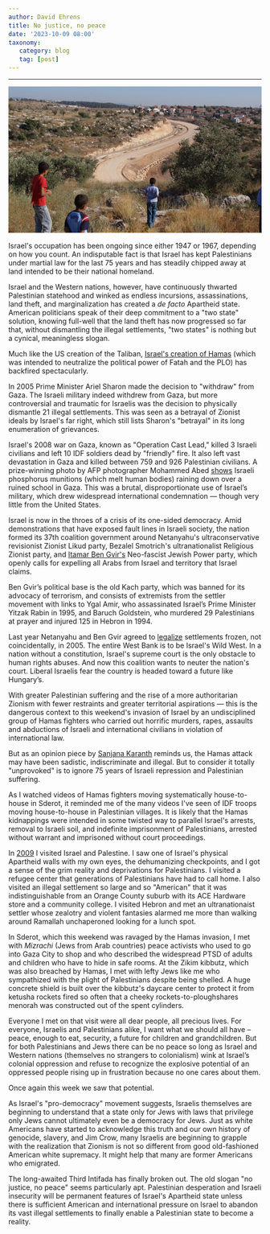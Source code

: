 ```yaml
---
author: David Ehrens
title: No justice, no peace
date: '2023-10-09 08:00'
taxonomy:
   category: blog
   tag: [post]
---
```

---
 
![](bilin.jpg)

Israel's occupation has been ongoing since either 1947 or 1967, depending on how you count. An indisputable fact is that Israel has kept Palestinians under martial law for the last 75 years and has steadily chipped away at land intended to be their national homeland. 

Israel and the Western nations, however, have continuously thwarted Palestinian statehood and winked as endless incursions, assassinations, land theft, and marginalization has created a *de facto* Apartheid state. American politicians speak of their deep commitment to a "two state" solution, knowing full-well that the land theft has now progressed so far that, without dismantling the illegal settlements, "two states" is nothing but a cynical, meaningless slogan.

Much like the US creation of the Taliban, [Israel's creation of Hamas](https://www.washingtonpost.com/news/worldviews/wp/2014/07/30/how-israel-helped-create-hamas/) (which was intended to neutralize the political power of Fatah and the PLO) has backfired spectacularly.

In 2005 Prime Minister Ariel Sharon made the decision to "withdraw" from Gaza. The Israeli military indeed withdrew from Gaza, but more controversial and traumatic for Israelis was the decision to physically dismantle 21 illegal settlements. This was seen as a betrayal of Zionist ideals by Israel's far right, which still lists Sharon's "betrayal" in its long enumeration of grievances.

Israel's 2008 war on Gaza, known as "Operation Cast Lead," killed 3 Israeli civilians and left 10 IDF soldiers dead by "friendly" fire. It also left vast devastation in Gaza and killed between 759 and 926 Palestinian civilians. A prize-winning photo by AFP photographer Mohammed Abed [shows](https://www.theguardian.com/artanddesign/gallery/2010/feb/12/photography-pressandpublishing) Israeli phosphorus munitions (which melt human bodies) raining down over a ruined school in Gaza. This was a brutal, disproportionate use of Israel’s military, which drew widespread international condemnation — though very little from the United States.

Israel is now in the throes of a crisis of its one-sided democracy. Amid demonstrations that have exposed fault lines in Israeli society, the nation formed its 37th coalition government around Netanyahu's ultraconservative revisionist Zionist Likud party, Bezalel Smotrich's ultranationalist Religious Zionist party, and [Itamar Ben Gvir's](https://en.wikipedia.org/wiki/Itamar_Ben-Gvir) Neo-fascist Jewish Power party, which openly calls for expelling all Arabs from Israel and territory that Israel claims. 

Ben Gvir’s political base is the old Kach party, which was banned for its advocacy of terrorism, and consists of extremists from the settler movement with links to Ygal Amir, who assassinated Israel’s Prime Minister Yitzak Rabin in 1995, and Baruch Goldstein, who murdered 29 Palestinians at prayer and injured 125 in Hebron in 1994.

Last year Netanyahu and Ben Gvir agreed to [legalize](https://www.haaretz.com/israel-news/2022-11-16/ty-article/.premium/netanyahu-ben-gvir-agree-to-legalize-west-bank-settlement-evacuated-in-2005/00000184-8245-dd3b-a5bf-c6453bb90000) settlements frozen, not coincidentally, in 2005. The entire West Bank is to be Israel's Wild West. In a nation without a constitution, Israel's supreme court is the only obstacle to human rights abuses. And now this coalition wants to neuter the nation's court. Liberal Israelis fear the country is headed toward a future like Hungary’s.

With greater Palestinian suffering and the rise of a more authoritarian Zionism with fewer restraints and greater territorial aspirations — this is the dangerous context to this weekend's invasion of Israel by an undisciplined group of Hamas fighters who carried out horrific murders, rapes, assaults and abductions of Israeli and international civilians in violation of international law. 

But as an opinion piece by [Sanjana Karanth](https://www.huffpost.com/entry/attack-hamas-israel-unprovoked-experts-inaccurate-palestine_n_6522e4cee4b0a32c15bef863) reminds us, the Hamas attack may have been sadistic, indiscriminate and illegal. But to consider it totally "unprovoked" is to ignore 75 years of Israeli repression and Palestinian suffering.

As I watched videos of Hamas fighters moving systematically house-to-house in Sderot, it reminded me of the many videos I've seen of IDF troops moving house-to-house in Palestinian villages. It is likely that the Hamas kidnappings were intended in some twisted way to parallel Israel's arrests, removal to Israeli soil, and indefinite imprisonment of Palestinians, arrested without warrant and imprisoned without court proceedings.

In [2009](https://precaf.github.io/essays/Personal/palestine-visit/index.html) I visited Israel and Palestine. I saw one of Israel's physical Apartheid walls with my own eyes, the dehumanizing checkpoints, and I got a sense of the grim reality and deprivations for Palestinians. I visited a refugee center that generations of Palestinians have had to call home. I also visited an illegal settlement so large and so "American" that it was indistinguishable from an Orange County suburb with its ACE Hardware store and a community college. I visited Hebron and met an ultranationaist settler whose zealotry and violent fantasies alarmed me more than walking around Ramallah unchaperoned looking for a lunch spot.

In Sderot, which this weekend was ravaged by the Hamas invasion, I met with *Mizrachi* (Jews from Arab countries) peace activists who used to go into Gaza City to shop and who described the widespread PTSD of adults and children who have to hide in safe rooms. At the Zikim kibbutz, which was also breached by Hamas, I met with lefty Jews like me who sympathized with the plight of Palestinians despite being shelled. A huge concrete shield is built over the kibbutz's daycare center to protect it from ketusha rockets fired so often that a cheeky rockets-to-ploughshares menorah was constructed out of the spent cylinders.

Everyone I met on that visit were all dear people, all precious lives. For everyone, Israelis and Palestinians alike, I want what we should all have – peace, enough to eat, security, a future for children and grandchildren. But for both Palestinians and Jews there can be no peace so long as Israel and Western nations (themselves no strangers to colonialism) wink at Israel’s colonial oppression and refuse to recognize the explosive potential of an oppressed people rising up in frustration because no one cares about them.

Once again this week we saw that potential.

As Israel's "pro-democracy" movement suggests, Israelis themselves are beginning to understand that a state only for Jews with laws that privilege only Jews cannot ultimately even be a democracy for Jews. Just as white Americans have started to acknowledge this truth and our own history of genocide, slavery, and Jim Crow, many Israelis are beginning to grapple with the realization that Zionism is not so different from good old-fashioned American white supremacy. It might help that many are former Americans who emigrated.

The long-awaited Third Intifada has finally broken out. The old slogan "no justice, no peace" seems particularly apt. Palestinian desperation and Israeli insecurity will be permanent features of Israel's Apartheid state unless there is sufficient American and international pressure on Israel to abandon its vast illegal settlements to finally enable a Palestinian state to become a reality.

